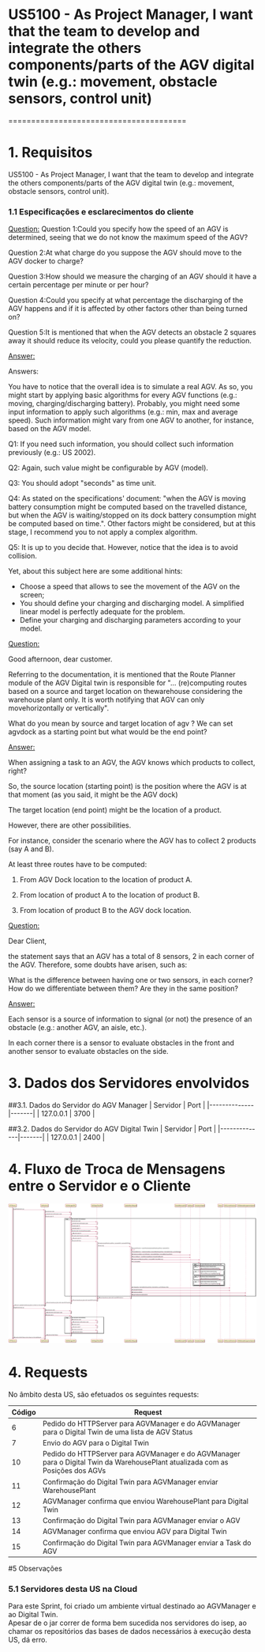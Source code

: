 # US5100 - As Project Manager, I want that the team to develop and integrate the others components/parts of the AGV digital twin (e.g.: movement, obstacle sensors, control unit)
=======================================


# 1. Requisitos

US5100 - As Project Manager, I want that the team to develop and integrate the others components/parts of the AGV digital twin (e.g.: movement, obstacle sensors, control unit).

### 1.1 Especificações e esclarecimentos do cliente

[Question:](https://moodle.isep.ipp.pt/mod/forum/discuss.php?d=16966)
Question 1:Could you specify how the speed of an AGV is determined, seeing that we do not know the maximum speed of the AGV?

Question 2:At what charge do you suppose the AGV should move to the AGV docker to charge?

Question 3:How should we measure the charging of an AGV should it have a certain percentage per minute or per hour?

Question 4:Could you specify at what percentage the discharging of the AGV happens and if it is affected by other factors other than being turned on?

Question 5:It is mentioned that when the AGV detects an obstacle 2 squares away it should reduce its velocity, could you please quantify the reduction.

[Answer:](https://moodle.isep.ipp.pt/mod/forum/discuss.php?d=16966)  

Answers:

You have to notice that the overall idea is to simulate a real AGV. As so, you might start by applying basic algorithms for every AGV functions (e.g.: moving, charging/discharging battery). Probably, you might need some input information to apply such algorithms (e.g.: min, max and average speed). Such information might vary from one AGV to another, for instance, based on the AGV model.

Q1: If you need such information, you should collect such information previously (e.g.: US 2002).

Q2: Again, such value might be configurable by AGV (model).

Q3: You should adopt "seconds" as time unit.

Q4: As stated on the specifications' document: "when the AGV is moving battery consumption might be computed based on the travelled distance, but when the AGV is waiting/stopped on its dock battery consumption might be computed based on time.". Other factors might be considered, but at this stage, I recommend you to not apply a complex algorithm.

Q5: It is up to you decide that. However, notice that the idea is to avoid collision.


Yet, about this subject here are some additional hints:
- Choose a speed that allows to see the movement of the AGV on the screen;
- You should define your charging and discharging model. A simplified linear model is perfectly adequate for the problem.
- Define your charging and discharging parameters according to your model.


[Question:](https://moodle.isep.ipp.pt/mod/forum/discuss.php?d=16858)


Good afternoon, dear customer.

Referring to the documentation, it is mentioned that the Route Planner module of the AGV Digital twin is responsible for "... (re)computing routes based on a source and target location on thewarehouse considering the warehouse plant only. It is worth notifying that AGV can only movehorizontally or vertically".

What do you mean by source and target location of agv ? We can set agvdock as a starting point but what would be the end point?


[Answer:](https://moodle.isep.ipp.pt/mod/forum/discuss.php?d=16858)

When assigning a task to an AGV, the AGV knows which products to collect, right?

So, the source location (starting point) is the position where the AGV is at that moment (as you said, it might be the AGV dock)

The target location (end point) might be the location of a product.

However,  there are other possibilities.

For instance, consider the scenario where the AGV has to collect 2 products (say A and B).

At least three routes have to be computed:

1. From AGV Dock location to the location of product A.

2. From location of product A to the location of product B.

3. From location of product B to the AGV dock location.

[Question:](https://moodle.isep.ipp.pt/mod/forum/discuss.php?d=17039)

Dear Client,

the statement says that an AGV has a total of 8 sensors, 2 in each corner of the AGV. Therefore, some doubts have arisen, such as:

What is the difference between having one or two sensors, in each corner? How do we differentiate between them? Are they in the same position?


[Answer:](https://moodle.isep.ipp.pt/mod/forum/discuss.php?d=17039)

Each sensor is a source of information to signal (or not) the presence of an obstacle (e.g.: another AGV, an aisle, etc.).

In each corner there is a sensor to evaluate obstacles in the front and another sensor  to evaluate obstacles on the side.



# 3. Dados dos Servidores envolvidos

##3.1. Dados do Servidor do AGV Manager
| Servidor        | Port  |
|--------------|-------|
| 127.0.0.1    | 3700 |

##3.2. Dados do Servidor do AGV Digital Twin
| Servidor        | Port  |
|--------------|-------|
| 127.0.0.1    | 2400 |

# 4. Fluxo de Troca de Mensagens entre o Servidor e o Cliente

![SD_Scomp.svg](./SD_US5100.svg)


# 4. Requests

No âmbito desta US, são efetuados os seguintes requests:

| Código | Request  |
|--------|-------|
| 6      | Pedido do HTTPServer para AGVManager e do AGVManager para o Digital Twin de uma lista de AGV Status |
| 7      | Envio do AGV para o Digital Twin |
| 10     | Pedido do HTTPServer para AGVManager e do AGVManager para o Digital Twin da WarehousePlant atualizada com as Posições dos AGVs |
| 11     | Confirmação do Digital Twin para AGVManager enviar WarehousePlant |
| 12     | AGVManager confirma que enviou WarehousePlant para Digital Twin |
| 13     | Confirmação do Digital Twin para AGVManager enviar o AGV |
| 14     | AGVManager confirma que enviou AGV para Digital Twin |
| 15     | Confirmação do Digital Twin para AGVManager enviar a Task do AGV |



#5 Observações

### 5.1 Servidores desta US na Cloud

Para este Sprint, foi criado um ambiente virtual destinado ao AGVManager e ao Digital Twin.  
Apesar de o jar correr de forma bem sucedida nos servidores do isep, ao chamar os repositórios das bases de dados necessários à execução desta US, dá erro.





